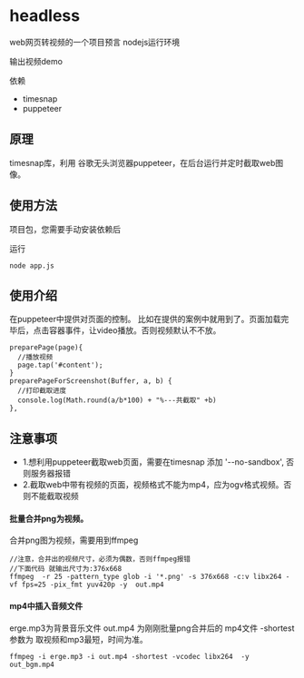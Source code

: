 # headless
web网页转视频的一个项目预言 nodejs运行环境

输出视频demo



依赖
  + timesnap
  + puppeteer

## 原理

timesnap库，利用 谷歌无头浏览器puppeteer，在后台运行并定时截取web图像。
## 使用方法
项目包，您需要手动安装依赖后

运行

```
node app.js
```

## 使用介绍

在puppeteer中提供对页面的控制。
比如在提供的案例中就用到了。页面加载完毕后，点击容器事件，让video播放。否则视频默认不不放。
```
preparePage(page){
  //播放视频
  page.tap('#content');
}
preparePageForScreenshot(Buffer, a, b) {
  //打印截取进度 
  console.log(Math.round(a/b*100) + "%---共截取" +b)
},
```

## 注意事项

- 1.想利用puppeteer截取web页面，需要在timesnap 添加 '--no-sandbox', 否则服务器报错
- 2.截取web中带有视频的页面，视频格式不能为mp4，应为ogv格式视频。否则不能截取视频

#### 批量合并png为视频。
合并png图为视频，需要用到ffmpeg
```
//注意，合并出的视频尺寸，必须为偶数，否则ffmpeg报错
//下面代码 就输出尺寸为:376x668 
ffmpeg  -r 25 -pattern_type glob -i '*.png' -s 376x668 -c:v libx264 -vf fps=25 -pix_fmt yuv420p -y  out.mp4
```
#### mp4中插入音频文件
erge.mp3为背景音乐文件
out.mp4 为刚刚批量png合并后的 mp4文件
-shortest 参数为 取视频和mp3最短，时间为准。
```
ffmpeg -i erge.mp3 -i out.mp4 -shortest -vcodec libx264  -y out_bgm.mp4
```

